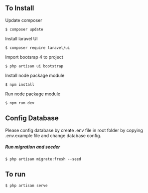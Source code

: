 ## To Install
Update composer
```
$ composer update
```
Install laravel UI
```
$ composer require laravel/ui
```
Import bootsrap 4 to project
```
$ php artisan ui bootstrap
```
Install node package module
```
$ npm install
```
Run node package module
```
$ npm run dev
```
## Config Database
Please config database by create .env file in root folder by copying .env.example file and change database config.

##### Run migration and seeder
```
$ php artisan migrate:fresh --seed
```

## To run
```
$ php artisan serve
```
